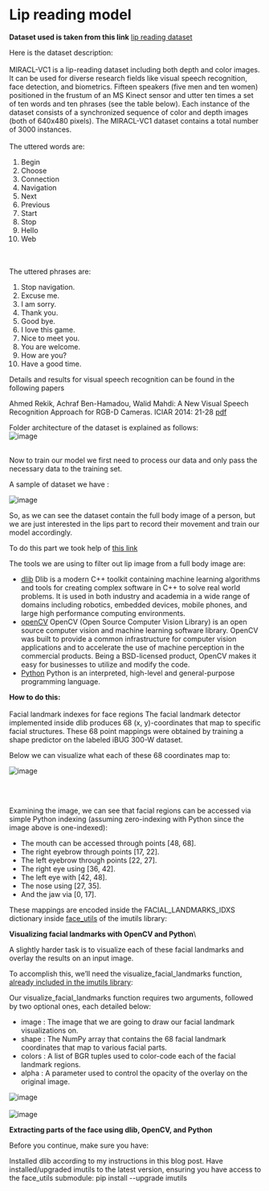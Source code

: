 # Lip reading model

**Dataset used is taken from this link**
<a href = "https://sites.google.com/site/achrafbenhamadou/-datasets/miracl-vc1"> lip reading dataset</a>
<p>
  Here is the dataset description:</br></br>
  MIRACL-VC1 is a lip-reading dataset including both depth and color images. It can be used for diverse research fields like visual speech recognition, face detection, and          biometrics. Fifteen speakers (five men and ten women) positioned in the frustum of an MS Kinect sensor and utter ten times a set of ten words and ten phrases (see the table below). Each instance of the dataset consists of a synchronized sequence of color and depth images (both of 640x480 pixels).  The MIRACL-VC1 dataset contains a total number of 3000 instances.</br></br>
  The uttered words are:
  <ol>
  <li>Begin</li>
  <li>Choose</li>
  <li>Connection</li>
  <li>Navigation</li>
  <li>Next</li>
  <li>Previous</li>
  <li>Start</li>
  <li>Stop</li>
  <li>Hello</li>
  <li>Web</li>
  </ol>
  </br></br>
  The uttered phrases are:</br>
  <ol>
  <li>Stop navigation.</li>
  <li>Excuse me.</li>
  <li>I am sorry.</li>
  <li>Thank you.</li>
  <li>Good bye.</li>
  <li>I love this game.</li>
  <li>Nice to meet you.</li>
  <li>You are welcome.</li>
  <li>How are you?</li>
  <li>Have a good time.</li>
  </ol>
  
  
  Details and results for visual speech recognition can be found in the following papers 

Ahmed Rekik, Achraf Ben-Hamadou, Walid Mahdi: A New Visual Speech Recognition Approach for RGB-D Cameras. ICIAR 2014: 21-28 
<a href = "https://www.researchgate.net/profile/Achraf_Ben-Hamadou/publication/263409473_A_New_Visual_Speech_Recognition_Approach_For_RGB-D_Cameras/links/544422310cf2a76a3ccd6bcb?ev=pub_int_doc_dl&origin=publication_detail&inViewer=true">pdf</a></br>

Folder architecture of the dataset is explained as follows:</br>
![image](https://user-images.githubusercontent.com/47064840/114566772-3696ac80-9c90-11eb-8416-4a4ba267ece2.png)
</br></br>

Now to train our model we first need to process our data and only pass the necessary data to the training set.

A sample of dataset we have :

![image](https://user-images.githubusercontent.com/47064840/114567463-e5d38380-9c90-11eb-9fa4-c105ed8656c3.png)


So, as we can see the dataset contain the full body image of a person, but we are just interested in the lips part to record their movement and train our model accordingly.

To do this part we took help of <a href="https://www.pyimagesearch.com/2017/04/10/detect-eyes-nose-lips-jaw-dlib-opencv-python/">this link</a>

The tools we are using to filter out lip image from a full body image are:
- <a href = "http://dlib.net/">dlib</a> Dlib is a modern C++ toolkit containing machine learning algorithms and tools for creating complex software in C++ to solve real world problems. It is used in both industry and academia in a wide range of domains including robotics, embedded devices, mobile phones, and large high performance computing environments.</br>
- <a href = "https://opencv.org/">openCV</a> OpenCV (Open Source Computer Vision Library) is an open source computer vision and machine learning software library. OpenCV was built to provide a common infrastructure for computer vision applications and to accelerate the use of machine perception in the commercial products. Being a BSD-licensed product, OpenCV makes it easy for businesses to utilize and modify the code.</br>
- <a href="https://www.python.org/">Python</a> Python is an interpreted, high-level and general-purpose programming language. </br>

**How to do this:** </br></br>
Facial landmark indexes for face regions
The facial landmark detector implemented inside dlib produces 68 (x, y)-coordinates that map to specific facial structures. These 68 point mappings were obtained by training a shape predictor on the labeled iBUG 300-W dataset.

Below we can visualize what each of these 68 coordinates map to:

![image](https://user-images.githubusercontent.com/47064840/114570754-b8d4a000-9c93-11eb-8cf4-1227106246a6.png)

</br></br>

Examining the image, we can see that facial regions can be accessed via simple Python indexing (assuming zero-indexing with Python since the image above is one-indexed):

- The mouth can be accessed through points [48, 68].
- The right eyebrow through points [17, 22].
- The left eyebrow through points [22, 27].
- The right eye using [36, 42].
- The left eye with [42, 48].
- The nose using [27, 35].
- And the jaw via [0, 17].

These mappings are encoded inside the FACIAL_LANDMARKS_IDXS dictionary inside <a href="https://github.com/jrosebr1/imutils/blob/master/imutils/face_utils.py#L8">face_utils</a> of the imutils library:

**Visualizing facial landmarks with OpenCV and Python**\

A slightly harder task is to visualize each of these facial landmarks and overlay the results on an input image.

To accomplish this, we’ll need the visualize_facial_landmarks function, <a href="https://github.com/jrosebr1/imutils/blob/master/imutils/face_utils/helpers.py#L56">already included in the imutils library</a>:

Our visualize_facial_landmarks function requires two arguments, followed by two optional ones, each detailed below:

- image : The image that we are going to draw our facial landmark visualizations on.
- shape : The NumPy array that contains the 68 facial landmark coordinates that map to various facial parts.
- colors : A list of BGR tuples used to color-code each of the facial landmark regions.
- alpha : A parameter used to control the opacity of the overlay on the original image.

![image](https://user-images.githubusercontent.com/47064840/114576405-bb85c400-9c98-11eb-924d-ca0f63c4ea66.png)
</br>
</br>
![image](https://user-images.githubusercontent.com/47064840/114576441-c5a7c280-9c98-11eb-8d6a-2396b0c57679.png)

**Extracting parts of the face using dlib, OpenCV, and Python**

Before you continue, make sure you have:

Installed dlib according to my instructions in this blog post.
Have installed/upgraded imutils to the latest version, ensuring you have access to the face_utils submodule: pip install --upgrade imutils


